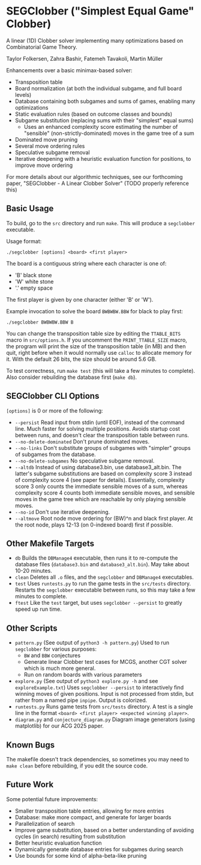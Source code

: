 # SEGClobber ("Simplest Equal Game" Clobber)
A linear (1D) Clobber solver implementing many optimizations based on
Combinatorial Game Theory.

Taylor Folkersen, Zahra Bashir, Fatemeh Tavakoli, Martin Müller

Enhancements over a basic minimax-based solver:
- Transposition table
- Board normalization (at both the individual subgame, and full board levels)
- Database containing both subgames and sums of games, enabling many
  optimizations
- Static evaluation rules (based on outcome classes and bounds)
- Subgame substitution (replacing sums with their "simplest" equal sums)
    - Uses an enhanced complexity score estimating the number of
      "sensible" (non-strictly-dominated) moves in the game tree of a sum
- Dominated move pruning
- Several move ordering rules
- Speculative subgame removal
- Iterative deepening with a heuristic evaluation function for positions, to
  improve move ordering

For more details about our algorithmic techniques, see our forthcoming paper,
"SEGClobber - A Linear Clobber Solver" (TODO properly reference this)

## Basic Usage
To build, go to the `src` directory and run `make`. This will produce a
`segclobber` executable.

Usage format:
```
./segclobber [options] <board> <first player>
```

The board is a contiguous string where each character is one of:
- 'B' black stone
- 'W' white stone
- '.' empty space

The first player is given by one character (either 'B' or 'W').

Example invocation to solve the board `BWBWBW.BBW` for black to play first:
```
./segclobber BWBWBW.BBW B
```

You can change the transposition table size by editing the `TTABLE_BITS` macro
in `src/options.h`. If you uncomment the `PRINT_TTABLE_SIZE` macro, the program
will print the size of the transposition table (in MB) and then quit, right
before when it would normally use `calloc` to allocate memory for it. With the
default 26 bits, the size should be around 5.6 GB.

To test correctness, run `make test` (this will take a few minutes to complete). Also consider rebuilding the database first (`make db`).

## SEGClobber CLI Options
`[options]` is 0 or more of the following:
- `--persist` Read input from stdin (until EOF), instead of the command line.
  Much faster for solving multiple positions. Avoids startup cost between
  runs, and doesn't clear the transposition table between runs.
- `--no-delete-dominated` Don't prune dominated moves.
- `--no-links` Don't substitute groups of subgames with "simpler" groups of
  subgames from the database.
- `--no-delete-subgames` No speculative subgame removal.
- `--altdb` Instead of using database3.bin, use database3_alt.bin. The latter's
  subgame substitutions are based on complexity score 3 instead of complexity
  score 4 (see paper for details). Essentially, complexity score 3 only counts
  the immediate sensible moves of a sum, whereas complexity score 4 counts both
  immediate sensible moves, and sensible moves in the game
  tree which are reachable by only playing sensible moves.
- `--no-id` Don't use iterative deepening.
- `--altmove` Root node move ordering for (BW)^n and black first player. At the
  root node, plays 12-13 (on 0-indexed board) first if possible.

## Other Makefile Targets
- `db` Builds the `DBManage4` executable, then runs it to re-compute the
  database files (`database3.bin` and `database3_alt.bin`). May take about
  10-20 minutes.
- `clean` Deletes all `.o` files, and the `segclobber` and `DBManage4`
  executables.
- `test` Uses `runtests.py` to run the game tests in the `src/tests` directory.
  Restarts the `segclobber` executable between runs, so this may take a few minutes
  to complete.
- `ftest` Like the `test` target, but uses `segclobber --persist` to greatly
  speed up run time.

## Other Scripts
- `pattern.py` (See output of `python3 -h pattern.py`) Used to run `segclobber`
  for various purposes:
    - `BW` and `BBW` conjectures
    - Generate linear Clobber test cases for MCGS, another CGT solver which is
    much more general.
    - Run on random boards with various parameters
- `explore.py` (See output of `python3 explore.py -h` and see
  `exploreExample.txt`) Uses `segclobber --persist` to interactively find
  winning moves of given positions. Input is not processed from stdin, but
  rather from a named pipe `inpipe`. Output is colorized.
- `runtests.py` Runs game tests from `src/tests` directory. A test is a single
  line in the format `<board> <first player> <expected winning player>`.
- `diagram.py` and `conjecture_diagram.py` Diagram image generators (using
  matplotlib) for our ACG 2025 paper.

## Known Bugs
The makefile doesn't track dependencies, so sometimes you may need to `make
clean` before rebuilding, if you edit the source code.

## Future Work
Some potential future improvements:
- Smaller transposition table entries, allowing for more entries
- Database: make more compact, and generate for larger boards
- Parallelization of search
- Improve game substitution, based on a better understanding of avoiding
  cycles (in search) resulting from substitution
- Better heuristic evaluation function
- Dynamically generate database entries for subgames during search
- Use bounds for some kind of alpha-beta-like pruning
